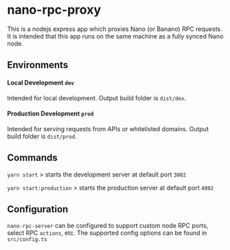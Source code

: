 # nano-rpc-proxy
This is a nodejs express app which proxies Nano (or Banano) RPC requests.
It is intended that this app runs on the same machine as a fully synced Nano node. 

## Environments

#### Local Development `dev`
Intended for local development. Output build folder is `dist/dev`.

#### Production Development `prod`
Intended for serving requests from APIs or whitelisted domains.  Output build folder is `dist/prod`. 

## Commands
`yarn start` > starts the development server at default port `3002`

`yarn start:production` > starts the production server at default port `4002`


## Configuration
`nano-rpc-server` can be configured to support custom node RPC ports, select RPC `actions`, etc. The supported config options can be found in `src/config.ts`
